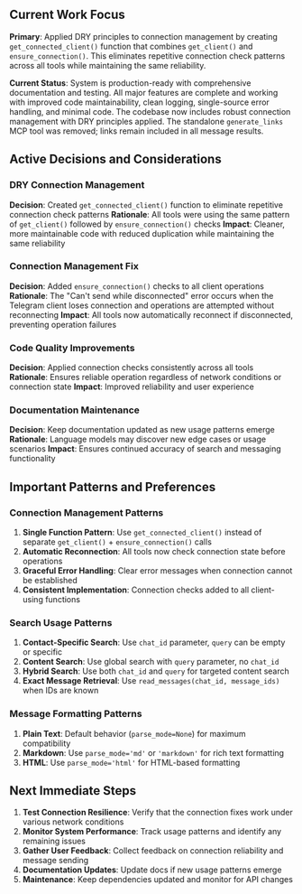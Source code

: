 

## Current Work Focus
**Primary**: Applied DRY principles to connection management by creating `get_connected_client()` function that combines `get_client()` and `ensure_connection()`. This eliminates repetitive connection check patterns across all tools while maintaining the same reliability.

**Current Status**: System is production-ready with comprehensive documentation and testing. All major features are complete and working with improved code maintainability, clean logging, single-source error handling, and minimal code. The codebase now includes robust connection management with DRY principles applied. The standalone `generate_links` MCP tool was removed; links remain included in all message results.

## Active Decisions and Considerations

### DRY Connection Management
**Decision**: Created `get_connected_client()` function to eliminate repetitive connection check patterns
**Rationale**: All tools were using the same pattern of `get_client()` followed by `ensure_connection()` checks
**Impact**: Cleaner, more maintainable code with reduced duplication while maintaining the same reliability

### Connection Management Fix
**Decision**: Added `ensure_connection()` checks to all client operations
**Rationale**: The "Can't send while disconnected" error occurs when the Telegram client loses connection and operations are attempted without reconnecting
**Impact**: All tools now automatically reconnect if disconnected, preventing operation failures

### Code Quality Improvements
**Decision**: Applied connection checks consistently across all tools
**Rationale**: Ensures reliable operation regardless of network conditions or connection state
**Impact**: Improved reliability and user experience

### Documentation Maintenance
**Decision**: Keep documentation updated as new usage patterns emerge
**Rationale**: Language models may discover new edge cases or usage scenarios
**Impact**: Ensures continued accuracy of search and messaging functionality

## Important Patterns and Preferences

### Connection Management Patterns
1. **Single Function Pattern**: Use `get_connected_client()` instead of separate `get_client()` + `ensure_connection()` calls
2. **Automatic Reconnection**: All tools now check connection state before operations
3. **Graceful Error Handling**: Clear error messages when connection cannot be established
4. **Consistent Implementation**: Connection checks added to all client-using functions

### Search Usage Patterns
1. **Contact-Specific Search**: Use `chat_id` parameter, `query` can be empty or specific
2. **Content Search**: Use global search with `query` parameter, no `chat_id`
3. **Hybrid Search**: Use both `chat_id` and `query` for targeted content search
4. **Exact Message Retrieval**: Use `read_messages(chat_id, message_ids)` when IDs are known

### Message Formatting Patterns
1. **Plain Text**: Default behavior (`parse_mode=None`) for maximum compatibility
2. **Markdown**: Use `parse_mode='md'` or `'markdown'` for rich text formatting
3. **HTML**: Use `parse_mode='html'` for HTML-based formatting

## Next Immediate Steps
1. **Test Connection Resilience**: Verify that the connection fixes work under various network conditions
2. **Monitor System Performance**: Track usage patterns and identify any remaining issues
3. **Gather User Feedback**: Collect feedback on connection reliability and message sending
4. **Documentation Updates**: Update docs if new usage patterns emerge
5. **Maintenance**: Keep dependencies updated and monitor for API changes
